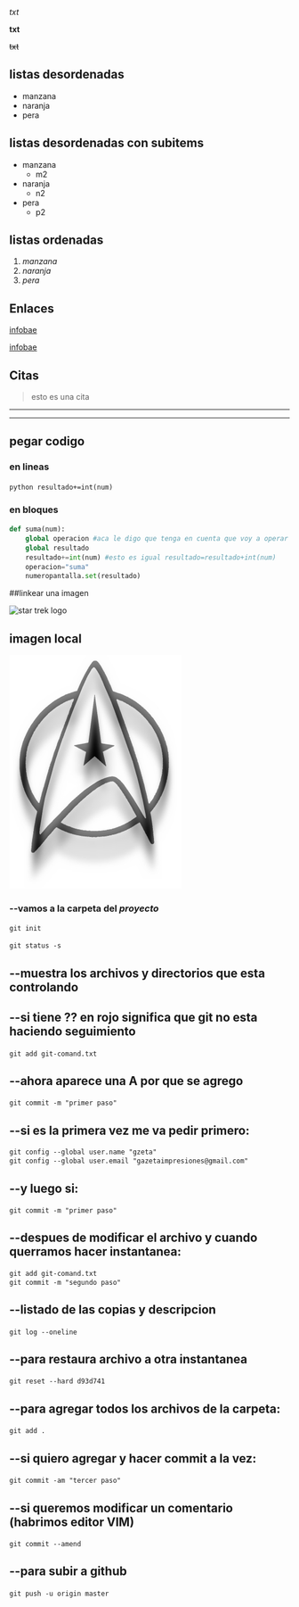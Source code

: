 <!-- texto en italica-->

*txt*

<!-- texto en negrita-->

**txt**

<!-- texto en tachado-->

~~txt~~

<!-- listas desordenadas-->
## listas desordenadas

* manzana
* naranja
* pera

<!-- listas desordenadas ccon subitems-->
## listas desordenadas con subitems
* manzana
    * m2
* naranja
    * n2
* pera
    * p2

<!-- listas ordenadas-->
## listas ordenadas
1. *manzana*
2. *naranja*
3. *pera*

<!-- enlaces-->
## Enlaces
[infobae](http://infobae.com)

[infobae](http://infobae.com "esto muestra cuando poso el raton")

<!-- citas-->
## Citas
> esto es una cita

---
___

<!-- pegar codigo-->
## pegar codigo

### en lineas

`python
 resultado+=int(num)
`

### en bloques

```python
def suma(num):
    global operacion #aca le digo que tenga en cuenta que voy a operar con la variable global operacion
    global resultado
    resultado+=int(num) #esto es igual resultado=resultado+int(num)
    operacion="suma"
    numeropantalla.set(resultado)
```

<!-- linkear una imagen-->
##linkear una imagen

![star trek logo](https://elcadillacnegro.files.wordpress.com/2013/07/star-trek-logo.jpg)

## imagen local

![star trek](star-trek-logo.jpeg)



### --vamos a la carpeta del ***proyecto***
`git init`

`git status -s`

## --muestra los archivos y directorios que esta controlando
## --si tiene ?? en rojo significa que git no esta haciendo seguimiento

`git add git-comand.txt`

## --ahora aparece una A por que se agrego 

`git commit -m "primer paso"`

## --si es la primera vez me va pedir primero:
```
git config --global user.name "gzeta"
git config --global user.email "gazetaimpresiones@gmail.com"
```
## --y luego si:
`git commit -m "primer paso"`

## --despues de modificar el archivo y cuando querramos hacer instantanea:
```
git add git-comand.txt
git commit -m "segundo paso"
```

## --listado de las copias y descripcion
`git log --oneline`

## --para restaura archivo a otra instantanea
`git reset --hard d93d741`

## --para agregar todos los archivos de la carpeta:
`git add .`

## --si quiero agregar y hacer commit a la vez:
`git commit -am "tercer paso"`

## --si queremos modificar un comentario (habrimos editor VIM)
`git commit --amend`

## --para subir a github
`git push -u origin master`
